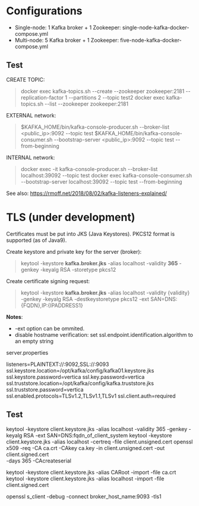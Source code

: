# Configurations

- Single-node: 1 Kafka broker + 1 Zookeeper: single-node-kafka-docker-compose.yml
- Multi-node: 5 Kafka broker + 1 Zookeeper: five-node-kafka-docker-compose.yml


## Test

CREATE TOPIC:
   > docker exec <kafka-container-id> kafka-topics.sh --create --zookeeper zookeeper:2181 --replication-factor 1 --partitions 2 --topic test2
   docker exec <kafka-container-id> kafka-topics.sh --list --zookeeper zookeeper:2181

EXTERNAL network:
   > $KAFKA_HOME/bin/kafka-console-producer.sh --broker-list <public_ip>:9092 --topic test
   $KAFKA_HOME/bin/kafka-console-consumer.sh --bootstrap-server <public_ip>:9092 --topic test --from-beginning

INTERNAL network:
   > docker exec -it <kafka-container-id> kafka-console-producer.sh --broker-list localhost:39092 --topic test
   docker exec <kafka-container-id> kafka-console-consumer.sh --bootstrap-server localhost:39092 --topic test --from-beginning


See also: https://rmoff.net/2018/08/02/kafka-listeners-explained/


# TLS (under development)

Certificates must be put into JKS (Java Keystores). PKCS12 format is supported (as of Java9).

Create keystore and private key for the server (broker):

> keytool -keystore __kafka.broker.jks__ -alias localhost -validity __365__ -genkey -keyalg RSA -storetype pkcs12

Create certificate signing request:

> keytool -keystore __kafka.broker.jks__ -alias localhost -validity {validity} -genkey -keyalg RSA -destkeystoretype pkcs12 -ext SAN=DNS:{FQDN},IP:{IPADDRESS1}

__Notes__:
  - -ext option can be ommited.
  - disable hostname verification: set ssl.endpoint.identification.algorithm to an empty string

server.properties

listeners=PLAINTEXT://:9092,SSL://:9093
ssl.keystore.location=/opt/kafka/config/kafka01.keystore.jks
ssl.keystore.password=vertica
ssl.key.password=vertica
ssl.truststore.location=/opt/kafka/config/kafka.truststore.jks
ssl.truststore.password=vertica
ssl.enabled.protocols=TLSv1.2,TLSv1.1,TLSv1
ssl.client.auth=required



## Test


keytool -keystore client.keystore.jks -alias localhost -validity 365 -genkey -keyalg RSA -ext SAN=DNS:fqdn_of_client_system
keytool -keystore client.keystore.jks -alias localhost -certreq -file client.unsigned.cert
openssl x509 -req -CA ca.crt -CAkey ca.key -in client.unsigned.cert -out client.signed.cert \
        -days 365 -CAcreateserial 

keytool -keystore client.keystore.jks -alias CARoot -import -file ca.crt
keytool -keystore client.keystore.jks -alias localhost -import -file client.signed.cert


openssl s_client -debug -connect broker_host_name:9093 -tls1




